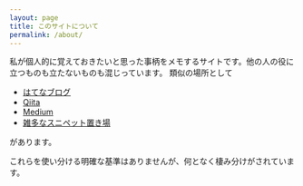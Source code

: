 ```yaml
---
layout: page
title: このサイトについて
permalink: /about/
---
```


私が個人的に覚えておきたいと思った事柄をメモするサイトです。他の人の役に立つものも立たないものも混じっています。
類似の場所として

- [はてなブログ](https://hotoku.hatenablog.com/)
- [Qiita](https://qiita.com/hotoku)
- [Medium](https://medium.com/@hotoku)
- [雑多なスニペット置き場](https://github.com/hotoku/samples/)

があります。

これらを使い分ける明確な基準はありませんが、何となく棲み分けがされています。

